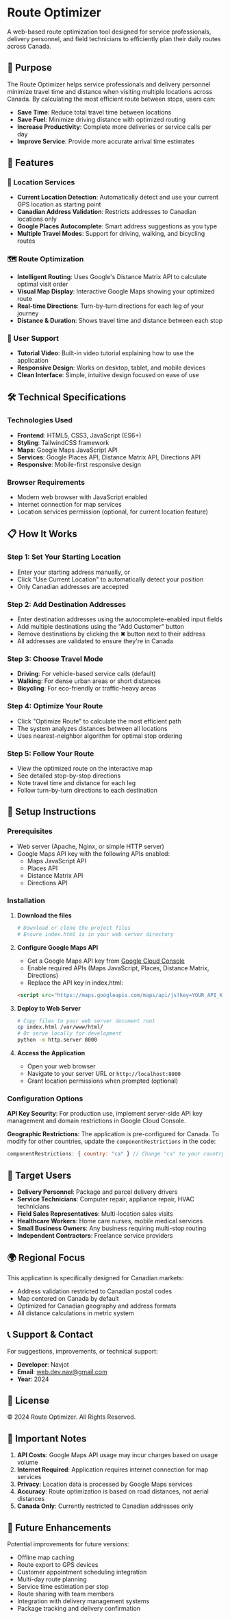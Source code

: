# Route Optimizer

A web-based route optimization tool designed for service professionals, delivery personnel, and field technicians to efficiently plan their daily routes across Canada.

## 🎯 Purpose

The Route Optimizer helps service professionals and delivery personnel minimize travel time and distance when visiting multiple locations across Canada. By calculating the most efficient route between stops, users can:

- **Save Time**: Reduce total travel time between locations
- **Save Fuel**: Minimize driving distance with optimized routing
- **Increase Productivity**: Complete more deliveries or service calls per day
- **Improve Service**: Provide more accurate arrival time estimates

## 🚀 Features

### 📍 Location Services
- **Current Location Detection**: Automatically detect and use your current GPS location as starting point
- **Canadian Address Validation**: Restricts addresses to Canadian locations only
- **Google Places Autocomplete**: Smart address suggestions as you type
- **Multiple Travel Modes**: Support for driving, walking, and bicycling routes

### 🗺️ Route Optimization
- **Intelligent Routing**: Uses Google's Distance Matrix API to calculate optimal visit order
- **Visual Map Display**: Interactive Google Maps showing your optimized route
- **Real-time Directions**: Turn-by-turn directions for each leg of your journey
- **Distance & Duration**: Shows travel time and distance between each stop

### 🎥 User Support
- **Tutorial Video**: Built-in video tutorial explaining how to use the application
- **Responsive Design**: Works on desktop, tablet, and mobile devices
- **Clean Interface**: Simple, intuitive design focused on ease of use

## 🛠️ Technical Specifications

### Technologies Used
- **Frontend**: HTML5, CSS3, JavaScript (ES6+)
- **Styling**: TailwindCSS framework
- **Maps**: Google Maps JavaScript API
- **Services**: Google Places API, Distance Matrix API, Directions API
- **Responsive**: Mobile-first responsive design

### Browser Requirements
- Modern web browser with JavaScript enabled
- Internet connection for map services
- Location services permission (optional, for current location feature)

## 📋 How It Works

### Step 1: Set Your Starting Location
- Enter your starting address manually, or
- Click "Use Current Location" to automatically detect your position
- Only Canadian addresses are accepted

### Step 2: Add Destination Addresses
- Enter destination addresses using the autocomplete-enabled input fields
- Add multiple destinations using the "Add Customer" button
- Remove destinations by clicking the ✖ button next to their address
- All addresses are validated to ensure they're in Canada

### Step 3: Choose Travel Mode
- **Driving**: For vehicle-based service calls (default)
- **Walking**: For dense urban areas or short distances
- **Bicycling**: For eco-friendly or traffic-heavy areas

### Step 4: Optimize Your Route
- Click "Optimize Route" to calculate the most efficient path
- The system analyzes distances between all locations
- Uses nearest-neighbor algorithm for optimal stop ordering

### Step 5: Follow Your Route
- View the optimized route on the interactive map
- See detailed stop-by-stop directions
- Note travel time and distance for each leg
- Follow turn-by-turn directions to each destination

## 🔧 Setup Instructions

### Prerequisites
- Web server (Apache, Nginx, or simple HTTP server)
- Google Maps API key with the following APIs enabled:
  - Maps JavaScript API
  - Places API
  - Distance Matrix API
  - Directions API

### Installation

1. **Download the files**
   ```bash
   # Download or clone the project files
   # Ensure index.html is in your web server directory
   ```

2. **Configure Google Maps API**
   - Get a Google Maps API key from [Google Cloud Console](https://console.cloud.google.com/)
   - Enable required APIs (Maps JavaScript, Places, Distance Matrix, Directions)
   - Replace the API key in index.html:
   ```html
   <script src="https://maps.googleapis.com/maps/api/js?key=YOUR_API_KEY&libraries=places"></script>
   ```

3. **Deploy to Web Server**
   ```bash
   # Copy files to your web server document root
   cp index.html /var/www/html/
   # Or serve locally for development
   python -m http.server 8000
   ```

4. **Access the Application**
   - Open your web browser
   - Navigate to your server URL or `http://localhost:8000`
   - Grant location permissions when prompted (optional)

### Configuration Options

**API Key Security**: For production use, implement server-side API key management and domain restrictions in Google Cloud Console.

**Geographic Restrictions**: The application is pre-configured for Canada. To modify for other countries, update the `componentRestrictions` in the code:
```javascript
componentRestrictions: { country: "ca" } // Change "ca" to your country code
```

## 🎯 Target Users

- **Delivery Personnel**: Package and parcel delivery drivers
- **Service Technicians**: Computer repair, appliance repair, HVAC technicians
- **Field Sales Representatives**: Multi-location sales visits
- **Healthcare Workers**: Home care nurses, mobile medical services
- **Small Business Owners**: Any business requiring multi-stop routing
- **Independent Contractors**: Freelance service providers

## 🌍 Regional Focus

This application is specifically designed for Canadian markets:
- Address validation restricted to Canadian postal codes
- Map centered on Canada by default
- Optimized for Canadian geography and address formats
- All distance calculations in metric system

## 📞 Support & Contact

For suggestions, improvements, or technical support:
- **Developer**: Navjot
- **Email**: web.dev.nav@gmail.com
- **Year**: 2024

## 📄 License

© 2024 Route Optimizer. All Rights Reserved.

## 🚨 Important Notes

1. **API Costs**: Google Maps API usage may incur charges based on usage volume
2. **Internet Required**: Application requires internet connection for map services
3. **Privacy**: Location data is processed by Google Maps services
4. **Accuracy**: Route optimization is based on road distances, not aerial distances
5. **Canada Only**: Currently restricted to Canadian addresses only

## 🔄 Future Enhancements

Potential improvements for future versions:
- Offline map caching
- Route export to GPS devices
- Customer appointment scheduling integration
- Multi-day route planning
- Service time estimation per stop
- Route sharing with team members
- Integration with delivery management systems
- Package tracking and delivery confirmation
